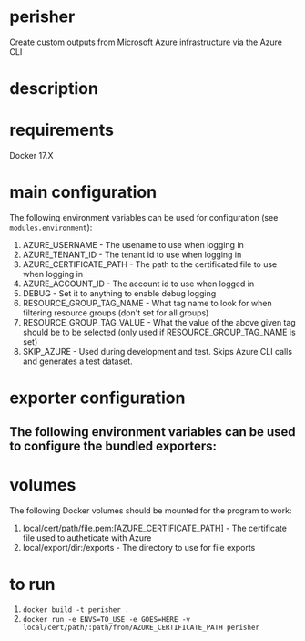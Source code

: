 # perisher
Create custom outputs from Microsoft Azure infrastructure via the Azure CLI

# description


# requirements
Docker 17.X

# main configuration
The following environment variables can be used for configuration (see `modules.environment`):
1. AZURE_USERNAME - The usename to use when logging in
2. AZURE_TENANT_ID - The tenant id to use when logging in
3. AZURE_CERTIFICATE_PATH - The path to the certificated file to use when logging in
4. AZURE_ACCOUNT_ID - The account id to use when logged in
5. DEBUG - Set it to anything to enable debug logging
6. RESOURCE_GROUP_TAG_NAME - What tag name to look for when filtering resource groups (don't set for all groups)
7. RESOURCE_GROUP_TAG_VALUE - What the value of the above given tag should be to be selected (only used if RESOURCE_GROUP_TAG_NAME is set)
8. SKIP_AZURE - Used during development and test. Skips Azure CLI calls and generates a test dataset.

# exporter configuration
The following environment variables can be used to configure the bundled exporters:
--

# volumes
The following Docker volumes should be mounted for the program to work:
1. local/cert/path/file.pem:[AZURE_CERTIFICATE_PATH] - The certificate file used to autheticate with Azure
2. local/export/dir:/exports - The directory to use for file exports

# to run
1. `docker build -t perisher .`
2. `docker run -e ENVS=TO_USE -e GOES=HERE -v local/cert/path/:path/from/AZURE_CERTIFICATE_PATH perisher`